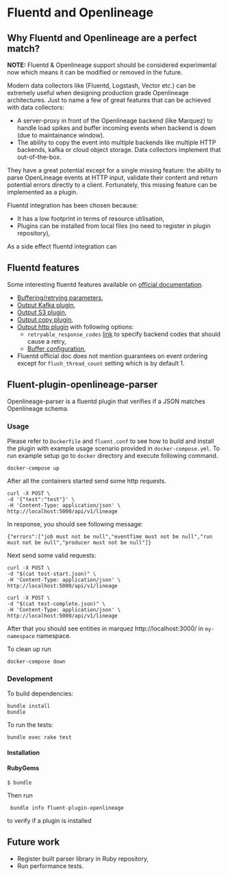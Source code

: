# Fluentd and Openlineage

## Why Fluentd and Openlineage are a perfect match?

**NOTE:** Fluentd & Openlineage support should be considered experimental now which means it can be 
modified or removed in the future. 

Modern data collectors like (Fluentd, Logstash, Vector etc.) can be extremely useful when designing
production grade Openlineage architectures. Just to name a few of great features that can be achieved
with data collectors: 
 * A server-proxy in front of the Openlineage backend (like Marquez) to handle load spikes and buffer incoming events when backend is down (due to maintainance window).
 * The ability to copy the event into multiple backends like multiple HTTP backends, kafka or cloud object storage. Data collectors implement that out-of-the-box.

They have a great potential except for a single missing feature: the ability to parse OpenLineage 
events at HTTP input, validate their content and return potential errors directly to a client. Fortunately,
this missing feature can be implemented as a plugin. 

Fluentd integration has been chosen because:
 * It has a low footprint in terms of resource utilisation,
 * Plugins can be installed from local files (no need to register in plugin repository),

As a side effect fluentd integration can 

## Fluentd features

Some interesting fluentd features available on [official documentation](https://docs.fluentd.org/).

 * [Buffering/retrying parameters](https://docs.fluentd.org/output#buffering-retrying-parameters),
 * [Output Kafka plugin](https://docs.fluentd.org/output/kafka),
 * [Output S3 plugin](https://docs.fluentd.org/output/s3),
 * [Output copy plugin](https://docs.fluentd.org/output/copy),
 * [Output http plugin](https://docs.fluentd.org/output/http) with following options:
   * `retryable_response_codes` [link](https://docs.fluentd.org/output/http#retryable_response_codes) to specify backend codes that should cause a retry,
   * [Buffer configuration](https://docs.fluentd.org/configuration/buffer-section),
 * Fluentd official doc does not mention guarantees on event ordering except for `flush_thread_count` setting which is by default 1. 

## Fluent-plugin-openlineage-parser

Openlineage-parser is a fluentd plugin that verifies if a JSON matches Openlineage schema. 

### Usage

Please refer to `Dockerfile` and `fluent.conf` to see how to build and install the plugin with
example usage scenario provided in `docker-compose.yml`. To run example setup go to `docker` directory and execute following command.

```shell
docker-compose up
```

After all the containers started send some http requests. 

```shell
curl -X POST \
-d '{"test":"test"}' \
-H 'Content-Type: application/json' \
http://localhost:5000/api/v1/lineage
```
In response, you should see following message:

`{"errors":["job must not be null","eventTime must not be null","run must not be null","producer must not be null"]}`

Next send some valid requests:

```shell
curl -X POST \
-d "$(cat test-start.json)" \
-H 'Content-Type: application/json' \
http://localhost:5000/api/v1/lineage
```

```shell
curl -X POST \
-d "$(cat test-complete.json)" \
-H 'Content-Type: application/json' \
http://localhost:5000/api/v1/lineage
```

After that you should see entities in marquez http://localhost:3000/ in `my-namespace` namespace.

To clean up run
```shell
docker-compose down
```
### Development

To build dependencies: 
```shell
bundle install
bundle
```

To run the tests:
```shell
bundle exec rake test
```

#### Installation

#### RubyGems

[//]: # (```)

[//]: # ($ gem install fluent-plugin-openlineage-parser)

[//]: # (```)

[//]: # ()
[//]: # (#### Bundler)

[//]: # ()
[//]: # (Add following line to your Gemfile:)

[//]: # ()
[//]: # (```ruby)

[//]: # (gem "fluent-plugin-openlineage-parser")

[//]: # (```)

[//]: # (And then execute:)

```
$ bundle
```

Then run
```shell
 bundle info fluent-plugin-openlineage
```
to verify if a plugin is installed

## Future work

 * Register built parser library in Ruby repository, 
 * Run performance tests.